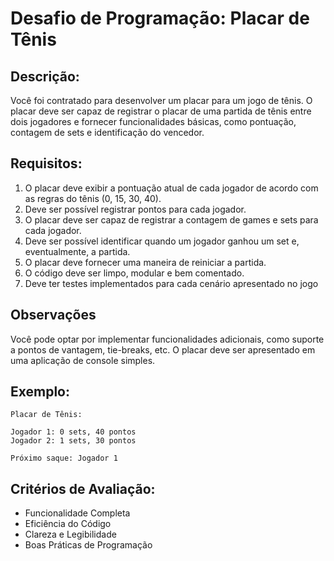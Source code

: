 # Desafio de Programação: Placar de Tênis 

## Descrição:

Você foi contratado para desenvolver um placar para um jogo de tênis. O placar deve ser capaz de registrar o placar de uma partida de tênis entre dois jogadores e fornecer funcionalidades básicas, como pontuação, contagem de sets e identificação do vencedor.

## Requisitos:

 1. O placar deve exibir a pontuação atual de cada jogador de acordo com as regras do tênis (0, 15, 30, 40).
 2. Deve ser possível registrar pontos para cada jogador.
 3. O placar deve ser capaz de registrar a contagem de games e sets para cada jogador.
 4. Deve ser possível identificar quando um jogador ganhou um set e, eventualmente, a partida.
 5. O placar deve fornecer uma maneira de reiniciar a partida.
 6. O código deve ser limpo, modular e bem comentado.
 7. Deve ter testes implementados para cada cenário apresentado no jogo

## Observações

Você pode optar por implementar funcionalidades adicionais, como suporte a pontos de vantagem, tie-breaks, etc.
O placar deve ser apresentado em uma aplicação de console simples.

## Exemplo:

    Placar de Tênis:
    
    Jogador 1: 0 sets, 40 pontos
    Jogador 2: 1 sets, 30 pontos
    
    Próximo saque: Jogador 1

## Critérios de Avaliação:

 - Funcionalidade Completa
 - Eficiência do Código
 - Clareza e Legibilidade
 - Boas Práticas de Programação
